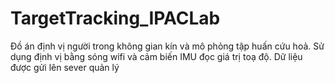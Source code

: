 # TargetTracking_IPACLab
Đồ án định vị người trong không gian kín và mô phỏng tập huấn cứu hoả. Sử dụng định vị bằng sóng wifi và cảm biến IMU đọc giá trị toạ độ. Dữ liệu được gửi lên sever quản lý 
